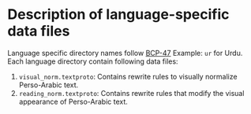 # Description of language-specific data files

Language specific directory names follow
[BCP-47](https://tools.ietf.org/rfc/bcp/bcp47.txt) Example: `ur` for Urdu. Each
language directory contain following data files:

1.  `visual_norm.textproto`: Contains rewrite rules to visually normalize
    Perso-Arabic text.
1.  `reading_norm.textproto`: Contains rewrite rules that modify the visual
    appearance of Perso-Arabic text.
